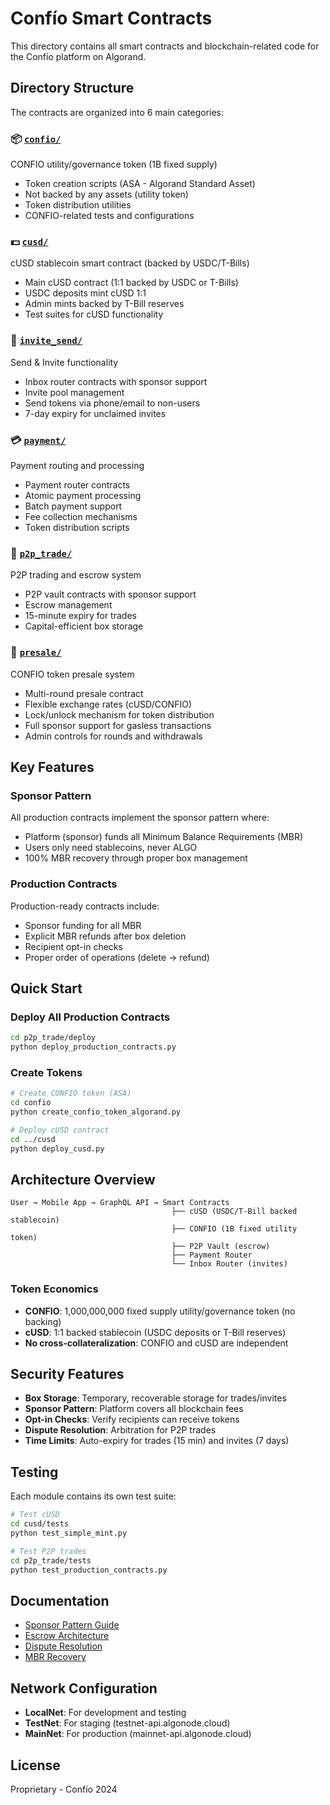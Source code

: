 # Confío Smart Contracts

This directory contains all smart contracts and blockchain-related code for the Confío platform on Algorand.

## Directory Structure

The contracts are organized into 6 main categories:

### 📦 [`confio/`](./confio)
CONFIO utility/governance token (1B fixed supply)
- Token creation scripts (ASA - Algorand Standard Asset)
- Not backed by any assets (utility token)
- Token distribution utilities
- CONFIO-related tests and configurations

### 💵 [`cusd/`](./cusd)
cUSD stablecoin smart contract (backed by USDC/T-Bills)
- Main cUSD contract (1:1 backed by USDC or T-Bills)
- USDC deposits mint cUSD 1:1
- Admin mints backed by T-Bill reserves
- Test suites for cUSD functionality

### 📨 [`invite_send/`](./invite_send)
Send & Invite functionality
- Inbox router contracts with sponsor support
- Invite pool management
- Send tokens via phone/email to non-users
- 7-day expiry for unclaimed invites

### 💳 [`payment/`](./payment)
Payment routing and processing
- Payment router contracts
- Atomic payment processing
- Batch payment support
- Fee collection mechanisms
- Token distribution scripts

### 🤝 [`p2p_trade/`](./p2p_trade)
P2P trading and escrow system
- P2P vault contracts with sponsor support
- Escrow management
- 15-minute expiry for trades
- Capital-efficient box storage

### 🚀 [`presale/`](./presale)
CONFIO token presale system
- Multi-round presale contract
- Flexible exchange rates (cUSD/CONFIO)
- Lock/unlock mechanism for token distribution
- Full sponsor support for gasless transactions
- Admin controls for rounds and withdrawals

## Key Features

### Sponsor Pattern
All production contracts implement the sponsor pattern where:
- Platform (sponsor) funds all Minimum Balance Requirements (MBR)
- Users only need stablecoins, never ALGO
- 100% MBR recovery through proper box management

### Production Contracts
Production-ready contracts include:
- Sponsor funding for all MBR
- Explicit MBR refunds after box deletion
- Recipient opt-in checks
- Proper order of operations (delete → refund)

## Quick Start

### Deploy All Production Contracts
```bash
cd p2p_trade/deploy
python deploy_production_contracts.py
```

### Create Tokens
```bash
# Create CONFIO token (ASA)
cd confio
python create_confio_token_algorand.py

# Deploy cUSD contract
cd ../cusd
python deploy_cusd.py
```

## Architecture Overview

```
User → Mobile App → GraphQL API → Smart Contracts
                                    ├── cUSD (USDC/T-Bill backed stablecoin)
                                    ├── CONFIO (1B fixed utility token)
                                    ├── P2P Vault (escrow)
                                    ├── Payment Router
                                    └── Inbox Router (invites)
```

### Token Economics
- **CONFIO**: 1,000,000,000 fixed supply utility/governance token (no backing)
- **cUSD**: 1:1 backed stablecoin (USDC deposits or T-Bill reserves)
- **No cross-collateralization**: CONFIO and cUSD are independent

## Security Features

- **Box Storage**: Temporary, recoverable storage for trades/invites
- **Sponsor Pattern**: Platform covers all blockchain fees
- **Opt-in Checks**: Verify recipients can receive tokens
- **Dispute Resolution**: Arbitration for P2P trades
- **Time Limits**: Auto-expiry for trades (15 min) and invites (7 days)

## Testing

Each module contains its own test suite:
```bash
# Test cUSD
cd cusd/tests
python test_simple_mint.py

# Test P2P trades
cd p2p_trade/tests
python test_production_contracts.py
```

## Documentation

- [Sponsor Pattern Guide](./p2p_trade/SPONSOR_PATTERN_GUIDE.md)
- [Escrow Architecture](./p2p_trade/ESCROW_ARCHITECTURE_V2.md)
- [Dispute Resolution](./p2p_trade/DISPUTE_RESOLUTION_GUIDE.md)
- [MBR Recovery](./p2p_trade/MBR_RECOVERY_GUIDE.md)

## Network Configuration

- **LocalNet**: For development and testing
- **TestNet**: For staging (testnet-api.algonode.cloud)
- **MainNet**: For production (mainnet-api.algonode.cloud)

## License

Proprietary - Confío 2024